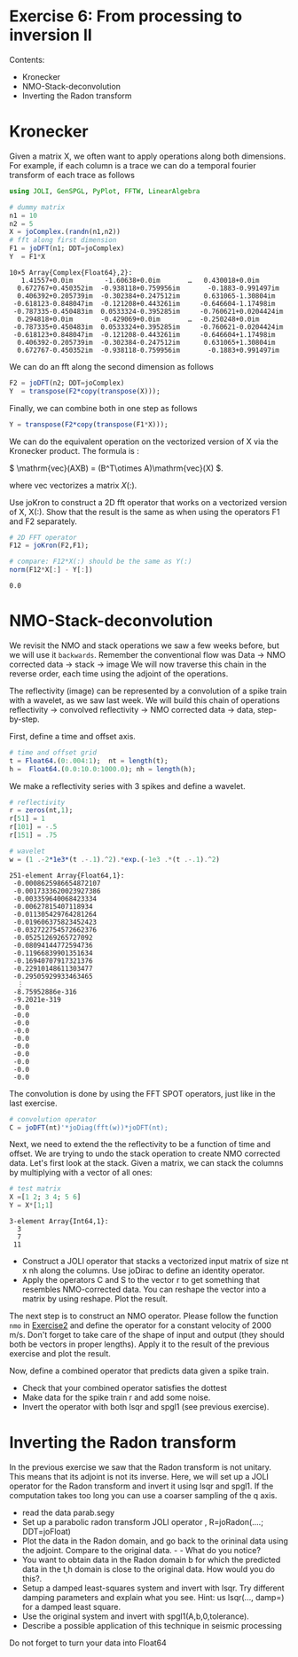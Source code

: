 # Exercise 6: From processing to inversion II

Contents:

- Kronecker
- NMO-Stack-deconvolution
- Inverting the Radon transform

# Kronecker

Given a matrix X, we often want to apply operations along both dimensions. For example, if each column is a trace we can do a temporal fourier transform of each trace as follows


```julia
using JOLI, GenSPGL, PyPlot, FFTW, LinearAlgebra
```


```julia
# dummy matrix
n1 = 10
n2 = 5
X = joComplex.(randn(n1,n2))
# fft along first dimension
F1 = joDFT(n1; DDT=joComplex)
Y  = F1*X
```




    10×5 Array{Complex{Float64},2}:
       1.41557+0.0im        -1.60638+0.0im       …   0.430018+0.0im      
      0.672767+0.450352im  -0.938118+0.759956im       -0.1883-0.991497im 
      0.406392+0.205739im  -0.302384+0.247512im      0.631065-1.30804im  
     -0.618123-0.848047im  -0.121208+0.443261im     -0.646604-1.17498im  
     -0.787335-0.450483im  0.0533324-0.395285im     -0.760621+0.0204424im
      0.294818+0.0im       -0.429069+0.0im       …  -0.250248+0.0im      
     -0.787335+0.450483im  0.0533324+0.395285im     -0.760621-0.0204424im
     -0.618123+0.848047im  -0.121208-0.443261im     -0.646604+1.17498im  
      0.406392-0.205739im  -0.302384-0.247512im      0.631065+1.30804im  
      0.672767-0.450352im  -0.938118-0.759956im       -0.1883+0.991497im 



We can do an fft along the second dimension as follows


```julia
F2 = joDFT(n2; DDT=joComplex)
Y  = transpose(F2*copy(transpose(X)));
```

Finally, we can combine both in one step as follows


```julia
Y = transpose(F2*copy(transpose(F1*X)));
```

We can do the equivalent operation on the vectorized version of X via the Kronecker product. The formula is :
    
$ \mathrm{vec}(AXB) = (B^T\otimes A)\mathrm{vec}(X) $.

where $\mathrm{vec}$ vectorizes a matrix $X(:)$.

Use joKron to construct a 2D fft operator that works on a vectorized version of X, X(:).
Show that the result is the same as when using the operators F1 and F2 separately.


```julia
# 2D FFT operator
F12 = joKron(F2,F1);

# compare: F12*X(:) should be the same as Y(:)
norm(F12*X[:] - Y[:])

```




    0.0



# NMO-Stack-deconvolution
We revisit the NMO and stack operations we saw a few weeks before, but we will use it `backwards`. Remember the conventional flow was Data -> NMO corrected data -> stack -> image We will now traverse this chain in the reverse order, each time using the adjoint of the operations.

The reflectivity (image) can be represented by a convolution of a spike train with a wavelet, as we saw last week. We will build this chain of operations reflectivity -> convolved reflectivity -> NMO corrected data -> data, step-by-step.

First, define a time and offset axis.




```julia
# time and offset grid
t = Float64.(0:.004:1);  nt = length(t);
h =  Float64.(0.0:10.0:1000.0); nh = length(h);
```

We make a reflectivity series with 3 spikes and define a wavelet.




```julia
# reflectivity
r = zeros(nt,1);
r[51] = 1
r[101] = -.5
r[151] = .75

# wavelet
w = (1 .-2*1e3*(t .-.1).^2).*exp.(-1e3 .*(t .-.1).^2)
```




    251-element Array{Float64,1}:
     -0.0008625986654872107
     -0.0017333620023927386
     -0.003359640068423334 
     -0.00627815407118934  
     -0.011305429764281264 
     -0.019606375823452423 
     -0.032722754572662376 
     -0.05251269265727092  
     -0.08094144772594736  
     -0.11966839901351634  
     -0.16940707917321376  
     -0.22910148611303477  
     -0.29505929933463465  
      ⋮                    
     -8.75952886e-316      
     -9.2021e-319          
     -0.0                  
     -0.0                  
     -0.0                  
     -0.0                  
     -0.0                  
     -0.0                  
     -0.0                  
     -0.0                  
     -0.0                  
     -0.0                  



The convolution is done by using the FFT SPOT operators, just like in the last exercise.


```julia
# convolution operator
C = joDFT(nt)'*joDiag(fft(w))*joDFT(nt);
```

Next, we need to extend the the reflectivity to be a function of time and offset. We are trying to undo the stack operation to create NMO corrected data. Let's first look at the stack. Given a matrix, we can stack the columns by multiplying with a vector of all ones:


```julia
# test matrix
X =[1 2; 3 4; 5 6]
Y = X*[1;1]
```




    3-element Array{Int64,1}:
      3
      7
     11



- Construct a JOLI operator that stacks a vectorized input matrix of size nt x nh along the columns. Use joDirac to define an identity operator.
- Apply the operators C and S to the vector r to get something that resembles NMO-corrected data. You can reshape the vector into a matrix by using reshape. Plot the result.

The next step is to construct an NMO operator. Please follow the function `nmo` in [Exercise2](https://flexie.github.io/-EAS4803-8803/Assignments/Exercise6/) and define the operator for a constant velocity of 2000 m/s. Don't forget to take care of the shape of input and output (they should both be vectors in proper lengths). Apply it to the result of the previous exercise and plot the result.

Now, define a combined operator that predicts data given a spike train.

- Check that your combined operator satisfies the dottest
- Make data for the spike train r and add some noise.
- Invert the operator with both lsqr and spgl1 (see previous exercise).


# Inverting the Radon transform

In the previous exercise we saw that the Radon transform is not unitary. This means that its adjoint is not its inverse. Here, we will set up a JOLI operator for the Radon transform and invert it using lsqr and spgl1. If the computation takes too long you can use a coarser sampling of the q axis.

- read the data parab.segy
- Set up a parabolic radon transform JOLI operator , R=joRadon(....; DDT=joFloat)
- Plot the data in the Radon domain, and go back to the orininal data using the adjoint. Compare to the original data. - - What do you notice?
- You want to obtain data in the Radon domain b for which the predicted data in the t,h domain is close to the original data. How would you do this?.
- Setup a damped least-squares system and invert with lsqr. Try different damping parameters and explain what you see. Hint: us lsqr(..., damp=) for a damped least square.
- Use the original system and invert with spgl1(A,b,0,tolerance).
- Describe a possible application of this technique in seismic processing


Do not forget to turn your data into Float64
